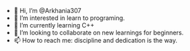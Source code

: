 - 👋 Hi, I’m @Arkhania307
- 👀 I’m interested in learn to programing.
- 🌱 I’m currently learning C++
- 💞️ I’m looking to collaborate on new learnings for beginners.
- 📫 How to reach me: discipline and dedication is the way.

<!---
Arkhania307/Arkhania307 is a ✨ special ✨ repository because its `README.md` (this file) appears on your GitHub profile.
You can click the Preview link to take a look at your changes.
--->
